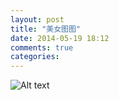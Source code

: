 ```yaml
---
layout: post
title: "美女图图"
date: 2014-05-19 18:12
comments: true
categories: 
---
```

![Alt text](http://www.baidu.com/img/bdlogo.gif "Optional title")
